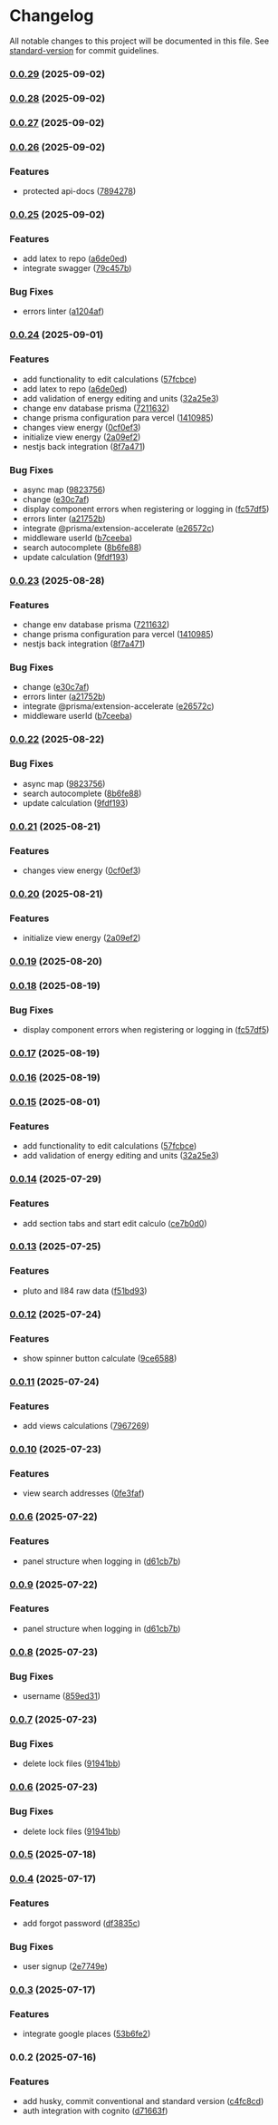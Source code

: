 # Changelog

All notable changes to this project will be documented in this file. See [standard-version](https://github.com/conventional-changelog/standard-version) for commit guidelines.

### [0.0.29](https://github.com/EDKSolutions/EnergyInsight/compare/v0.0.28...v0.0.29) (2025-09-02)

### [0.0.28](https://github.com/EDKSolutions/EnergyInsight/compare/v0.0.27...v0.0.28) (2025-09-02)

### [0.0.27](https://github.com/EDKSolutions/EnergyInsight/compare/v0.0.26...v0.0.27) (2025-09-02)

### [0.0.26](https://github.com/EDKSolutions/EnergyInsight/compare/v0.0.25...v0.0.26) (2025-09-02)


### Features

* protected api-docs ([7894278](https://github.com/EDKSolutions/EnergyInsight/commit/7894278c40bf93fdfcbea60ac326f4955966666f))

### [0.0.25](https://github.com/EDKSolutions/EnergyInsight/compare/v0.0.23...v0.0.25) (2025-09-02)


### Features

* add latex to repo ([a6de0ed](https://github.com/EDKSolutions/EnergyInsight/commit/a6de0edeac0248d495f8d5a94fcd39a31c6e4715))
* integrate swagger ([79c457b](https://github.com/EDKSolutions/EnergyInsight/commit/79c457ba775dce9db39c30fe6c6080663df08489))


### Bug Fixes

* errors linter ([a1204af](https://github.com/EDKSolutions/EnergyInsight/commit/a1204afa458f1e5e60274a26e0961351d0e9f046))

### [0.0.24](https://github.com/EDKSolutions/EnergyInsight/compare/v0.0.14...v0.0.24) (2025-09-01)


### Features

* add functionality to edit calculations ([57fcbce](https://github.com/EDKSolutions/EnergyInsight/commit/57fcbcec4b9e4e43455de91a3d2c0b46b84e1475))
* add latex to repo ([a6de0ed](https://github.com/EDKSolutions/EnergyInsight/commit/a6de0edeac0248d495f8d5a94fcd39a31c6e4715))
* add validation of energy editing and units ([32a25e3](https://github.com/EDKSolutions/EnergyInsight/commit/32a25e3755ebf6ad01e9c4154e2b1a51038c2ca2))
* change env database prisma ([7211632](https://github.com/EDKSolutions/EnergyInsight/commit/7211632558dc621bc28584b5f8a869271b1e6bf3))
* change prisma configuration para vercel ([1410985](https://github.com/EDKSolutions/EnergyInsight/commit/1410985a267269aacf52b021a39300cbaaeacd3f))
* changes view energy ([0cf0ef3](https://github.com/EDKSolutions/EnergyInsight/commit/0cf0ef356fcc703f9c48a388c4957be93c67a17b))
* initialize view energy ([2a09ef2](https://github.com/EDKSolutions/EnergyInsight/commit/2a09ef2804fd32e12622674688b9e2474720052a))
* nestjs back integration ([8f7a471](https://github.com/EDKSolutions/EnergyInsight/commit/8f7a471649fee972e07558322d16033eb442dbbb))


### Bug Fixes

* async map ([9823756](https://github.com/EDKSolutions/EnergyInsight/commit/9823756e8efec0d130e2107864a33394a6335f69))
* change ([e30c7af](https://github.com/EDKSolutions/EnergyInsight/commit/e30c7af2078a37a45f51d9b09b0f262f8e43c9d9))
* display component errors when registering or logging in ([fc57df5](https://github.com/EDKSolutions/EnergyInsight/commit/fc57df51e9e8b6c26a8183d091504c2bbb8ba637))
* errors linter ([a21752b](https://github.com/EDKSolutions/EnergyInsight/commit/a21752b1136dede9e562445f2acf034683048abf))
* integrate @prisma/extension-accelerate ([e26572c](https://github.com/EDKSolutions/EnergyInsight/commit/e26572c3196e2356e3196f5f0a3b7c4efccee7db))
* middleware userId ([b7ceeba](https://github.com/EDKSolutions/EnergyInsight/commit/b7ceeba2d0c7edd4da39f07a68d49dbae8d37f5c))
* search autocomplete ([8b6fe88](https://github.com/EDKSolutions/EnergyInsight/commit/8b6fe88256deea3c78a688b998bc86b401393977))
* update calculation ([9fdf193](https://github.com/EDKSolutions/EnergyInsight/commit/9fdf1939ce300ef614f46add360f4d6f4ebe4328))

### [0.0.23](https://github.com/EDKSolutions/EnergyInsight/compare/v0.0.22...v0.0.23) (2025-08-28)


### Features

* change env database prisma ([7211632](https://github.com/EDKSolutions/EnergyInsight/commit/7211632558dc621bc28584b5f8a869271b1e6bf3))
* change prisma configuration para vercel ([1410985](https://github.com/EDKSolutions/EnergyInsight/commit/1410985a267269aacf52b021a39300cbaaeacd3f))
* nestjs back integration ([8f7a471](https://github.com/EDKSolutions/EnergyInsight/commit/8f7a471649fee972e07558322d16033eb442dbbb))


### Bug Fixes

* change ([e30c7af](https://github.com/EDKSolutions/EnergyInsight/commit/e30c7af2078a37a45f51d9b09b0f262f8e43c9d9))
* errors linter ([a21752b](https://github.com/EDKSolutions/EnergyInsight/commit/a21752b1136dede9e562445f2acf034683048abf))
* integrate @prisma/extension-accelerate ([e26572c](https://github.com/EDKSolutions/EnergyInsight/commit/e26572c3196e2356e3196f5f0a3b7c4efccee7db))
* middleware userId ([b7ceeba](https://github.com/EDKSolutions/EnergyInsight/commit/b7ceeba2d0c7edd4da39f07a68d49dbae8d37f5c))

### [0.0.22](https://github.com/EDKSolutions/EnergyInsight/compare/v0.0.21...v0.0.22) (2025-08-22)


### Bug Fixes

* async map ([9823756](https://github.com/EDKSolutions/EnergyInsight/commit/9823756e8efec0d130e2107864a33394a6335f69))
* search autocomplete ([8b6fe88](https://github.com/EDKSolutions/EnergyInsight/commit/8b6fe88256deea3c78a688b998bc86b401393977))
* update calculation ([9fdf193](https://github.com/EDKSolutions/EnergyInsight/commit/9fdf1939ce300ef614f46add360f4d6f4ebe4328))

### [0.0.21](https://github.com/EDKSolutions/EnergyInsight/compare/v0.0.20...v0.0.21) (2025-08-21)


### Features

* changes view energy ([0cf0ef3](https://github.com/EDKSolutions/EnergyInsight/commit/0cf0ef356fcc703f9c48a388c4957be93c67a17b))

### [0.0.20](https://github.com/EDKSolutions/EnergyInsight/compare/v0.0.19...v0.0.20) (2025-08-21)


### Features

* initialize view energy ([2a09ef2](https://github.com/EDKSolutions/EnergyInsight/commit/2a09ef2804fd32e12622674688b9e2474720052a))

### [0.0.19](https://github.com/EDKSolutions/EnergyInsight/compare/v0.0.18...v0.0.19) (2025-08-20)

### [0.0.18](https://github.com/EDKSolutions/EnergyInsight/compare/v0.0.17...v0.0.18) (2025-08-19)


### Bug Fixes

* display component errors when registering or logging in ([fc57df5](https://github.com/EDKSolutions/EnergyInsight/commit/fc57df51e9e8b6c26a8183d091504c2bbb8ba637))

### [0.0.17](https://github.com/EDKSolutions/EnergyInsight/compare/v0.0.15...v0.0.17) (2025-08-19)

### [0.0.16](https://github.com/EDKSolutions/EnergyInsight/compare/v0.0.15...v0.0.16) (2025-08-19)

### [0.0.15](https://github.com/EDKSolutions/EnergyInsight/compare/v0.0.14...v0.0.15) (2025-08-01)


### Features

* add functionality to edit calculations ([57fcbce](https://github.com/EDKSolutions/EnergyInsight/commit/57fcbcec4b9e4e43455de91a3d2c0b46b84e1475))
* add validation of energy editing and units ([32a25e3](https://github.com/EDKSolutions/EnergyInsight/commit/32a25e3755ebf6ad01e9c4154e2b1a51038c2ca2))

### [0.0.14](https://github.com/EDKSolutions/EnergyInsight/compare/v0.0.13...v0.0.14) (2025-07-29)


### Features

* add section tabs and start edit calculo ([ce7b0d0](https://github.com/EDKSolutions/EnergyInsight/commit/ce7b0d083b5104ff9f0ad69705da2d76007d8a43))

### [0.0.13](https://github.com/EDKSolutions/EnergyInsight/compare/v0.0.12...v0.0.13) (2025-07-25)


### Features

* pluto and ll84 raw data ([f51bd93](https://github.com/EDKSolutions/EnergyInsight/commit/f51bd9346dab864427f09bba6eff70b599bdc956))

### [0.0.12](https://github.com/EDKSolutions/EnergyInsight/compare/v0.0.11...v0.0.12) (2025-07-24)


### Features

* show spinner button calculate ([9ce6588](https://github.com/EDKSolutions/EnergyInsight/commit/9ce6588b4420ab06799176ecc910e121876b67bc))

### [0.0.11](https://github.com/EDKSolutions/EnergyInsight/compare/v0.0.10...v0.0.11) (2025-07-24)


### Features

* add views calculations ([7967269](https://github.com/EDKSolutions/EnergyInsight/commit/7967269186661bb1e909f06de5a73a7314a3cb52))

### [0.0.10](https://github.com/EDKSolutions/EnergyInsight/compare/v0.0.8...v0.0.10) (2025-07-23)


### Features

* view search addresses ([0fe3faf](https://github.com/EDKSolutions/EnergyInsight/commit/0fe3faf1a2712d940a760a45e6ed15f074e70d79))

### [0.0.6](https://github.com/EDKSolutions/EnergyInsight/compare/v0.0.5...v0.0.6) (2025-07-22)


### Features

* panel structure when logging in ([d61cb7b](https://github.com/EDKSolutions/EnergyInsight/commit/d61cb7be5fac98a8f0bb61e61a0fc56ed4023070))

### [0.0.9](https://github.com/EDKSolutions/EnergyInsight/compare/v0.0.5...v0.0.6) (2025-07-22)


### Features

* panel structure when logging in ([d61cb7b](https://github.com/EDKSolutions/EnergyInsight/commit/d61cb7be5fac98a8f0bb61e61a0fc56ed4023070))

### [0.0.8](https://github.com/EDKSolutions/EnergyInsight/compare/v0.0.7...v0.0.8) (2025-07-23)


### Bug Fixes

* username ([859ed31](https://github.com/EDKSolutions/EnergyInsight/commit/859ed3139b8704fdfba9b07a45595ef76ededd3b))

### [0.0.7](https://github.com/EDKSolutions/EnergyInsight/compare/v0.0.5...v0.0.7) (2025-07-23)


### Bug Fixes

* delete lock files ([91941bb](https://github.com/EDKSolutions/EnergyInsight/commit/91941bbaea870495a7b66e68d360634499e7ee14))

### [0.0.6](https://github.com/EDKSolutions/EnergyInsight/compare/v0.0.5...v0.0.6) (2025-07-23)


### Bug Fixes

* delete lock files ([91941bb](https://github.com/EDKSolutions/EnergyInsight/commit/91941bbaea870495a7b66e68d360634499e7ee14))

### [0.0.5](https://github.com/EDKSolutions/EnergyInsight/compare/v0.0.4...v0.0.5) (2025-07-18)

### [0.0.4](https://github.com/EDKSolutions/EnergyInsight/compare/v0.0.3...v0.0.4) (2025-07-17)


### Features

* add forgot password ([df3835c](https://github.com/EDKSolutions/EnergyInsight/commit/df3835c1f9d8d73f817b27a5ca91e57c8764852c))


### Bug Fixes

* user signup ([2e7749e](https://github.com/EDKSolutions/EnergyInsight/commit/2e7749e0a0f9dcce8bf8cc4902dfabb2317dab2a))

### [0.0.3](https://github.com/EDKSolutions/EnergyInsight/compare/v0.0.2...v0.0.3) (2025-07-17)


### Features

* integrate google places ([53b6fe2](https://github.com/EDKSolutions/EnergyInsight/commit/53b6fe275bd002ca730c8b656c8fe20117ea2c5e))

### 0.0.2 (2025-07-16)


### Features

* add husky, commit conventional and standard version ([c4fc8cd](https://github.com/EDKSolutions/EnergyInsight/commit/c4fc8cd0cd7dc2ccc3df7f2d0e5255255263e946))
* auth integration with cognito ([d71663f](https://github.com/EDKSolutions/EnergyInsight/commit/d71663ff33071823c6021c52c7155c472b0fe8a9))
